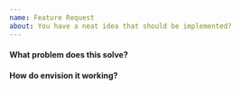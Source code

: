```yaml
---
name: Feature Request
about: You have a neat idea that should be implemented?
---
```


#### What problem does this solve?


#### How do envision it working?


